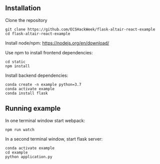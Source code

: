 
## Installation

Clone the repository
```
git clone https://github.com/ECSHackWeek/flask-altair-react-example
cd flask-altair-react-example
```

Install node/npm: https://nodejs.org/en/download/

Use npm to install frontend dependencies:
```
cd static
npm install
```

Install backend dependencies:
```
conda create -n example python=3.7
conda activate example
conda install flask
```

## Running example

In one terminal window start webpack:
```
npm run watch
```

In a second terminal window, start flask server:
```
conda activate example
cd example
python application.py
```
